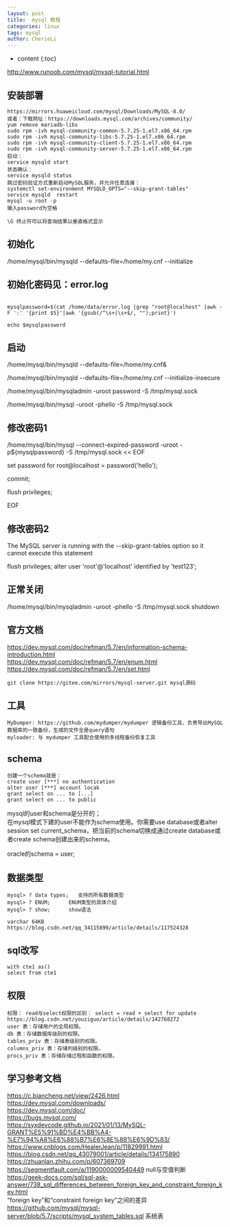 ```yaml
---
layout: post
title:  mysql 教程
categories: linux
tags: mysql
author: CherieLi
---
```


* content
{:toc}  

<http://www.runoob.com/mysql/mysql-tutorial.html>


## 安装部署
```
https://mirrors.huaweicloud.com/mysql/Downloads/MySQL-8.0/
或者：下载网址：https://downloads.mysql.com/archives/community/
yum remove mariadb-libs
sudo rpm -ivh mysql-community-common-5.7.25-1.el7.x86_64.rpm
sudo rpm -ivh mysql-community-libs-5.7.25-1.el7.x86_64.rpm
sudo rpm -ivh mysql-community-client-5.7.25-1.el7.x86_64.rpm
sudo rpm -ivh mysql-community-server-5.7.25-1.el7.x86_64.rpm
启动：
service mysqld start
状态确认：
service mysqld status
跳过密码验证方式重新启动MySQL服务，并允许任意连接：
systemctl set-environment MYSQLD_OPTS="--skip-grant-tables"
service mysqld  restart
mysql -u root -p
输入password为空格

\G 终止符可以将查询结果以垂直格式显示
```
## 初始化

/home/mysql/bin/mysqld --defaults-file=/home/my.cnf --initialize

## 初始化密码见：error.log
```

mysqlpassword=$(cat /home/data/error.log |grep "root@localhost" |awk -F ':' '{print $5}'|awk '{gsub(/^\s+|\s+$/, "");print}')

echo $mysqlpassword
```
 

## 启动

/home/mysql/bin/mysqld --defaults-file=/home/my.cnf&

/home/mysql/bin/mysqld --defaults-file=/home/my.cnf --initialize-insecure

/home/mysql/bin/mysqladmin -uroot password -S /tmp/mysql.sock

/home/mysql/bin/mysql -uroot -phello -S /tmp/mysql.sock

 

## 修改密码1

/home/mysql/bin/mysql --connect-expired-password -uroot -p${mysqlpassword} -S /tmp/mysql.sock << EOF

set password for root@localhost = password('hello');

commit;

flush privileges;

EOF

## 修改密码2
The MySQL server is running with the --skip-grant-tables option so it cannot execute this statement

flush privileges;
alter user 'root'@'localhost' identified by 'test123';

## 正常关闭

/home/mysql/bin/mysqladmin -uroot -phello -S /tmp/mysql.sock shutdown


## 官方文档
https://dev.mysql.com/doc/refman/5.7/en/information-schema-introduction.html  
https://dev.mysql.com/doc/refman/5.7/en/enum.html
https://dev.mysql.com/doc/refman/5.7/en/set.html
```
git clone https://gitee.com/mirrors/mysql-server.git mysql源码
```
## 工具
```
MyDumper: https://github.com/mydumper/mydumper 逻辑备份工具，负责导出MySQL数据库的一致备份，生成的文件全是query语句
myloader: 与 mydumper 工具配合使用的多线程备份恢复工具
```
## schema
```
创建一个schema就是：
create user [***] no authentication
alter user [***] account locak
grant select on ... to [...]
grant select on ... to public
```
mysql的user和schema是分开的；  
在mysql模式下建的user不能作为schema使用。你需要use database或者alter session set current_schema，把当前的schema切换成通过create database或者create schema创建出来的schema。  

oracle的schema = user;  


## 数据类型
```
mysql> ? data types;   支持的所有数据类型
mysql> ? ENUM;      ENUM类型的具体介绍
mysql> ? show;      show语法

varchar 64KB
https://blog.csdn.net/qq_34115899/article/details/117524328
```

## sql改写
```
with cte1 as()
select from cte1
```

## 权限
```
权限： read与select权限的区别： select = read + select for update
https://blog.csdn.net/youziguo/article/details/142768272
user 表：存储用户的全局权限。
db 表：存储数据库级别的权限。
tables_priv 表：存储表级别的权限。
columns_priv 表：存储列级别的权限。
procs_priv 表：存储存储过程和函数的权限。
```
## 学习参考文档
https://c.biancheng.net/view/2426.html  
https://dev.mysql.com/downloads/  
https://dev.mysql.com/doc/  
https://bugs.mysql.com/  
https://syxdevcode.github.io/2021/01/13/MySQL-GRANT%E5%91%BD%E4%BB%A4-%E7%94%A8%E6%88%B7%E6%8E%88%E6%9D%83/  
https://www.cnblogs.com/HealerJean/p/11829991.html  
https://blog.csdn.net/qq_43079001/article/details/134175890  
https://zhuanlan.zhihu.com/p/607369709  
https://segmentfault.com/a/1190000009540449  null与空值判断  
https://geek-docs.com/sql/sql-ask-answer/738_sql_differences_between_foreign_key_and_constraint_foreign_key.html  
“foreign key”和“constraint foreign key”之间的差异  
https://github.com/mysql/mysql-server/blob/5.7/scripts/mysql_system_tables.sql  系统表  


